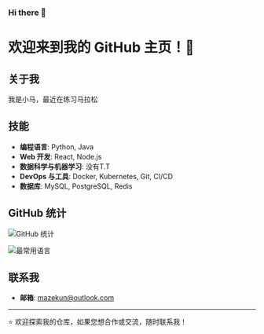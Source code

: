 ### Hi there 👋

<!--
**daylightmazekun/daylightmazekun** is a ✨ _special_ ✨ repository because its `README.md` (this file) appears on your GitHub profile.

Here are some ideas to get you started:
-->
# 欢迎来到我的 GitHub 主页！👋

## 关于我
我是小马，最近在练习马拉松

## 技能
- **编程语言**: Python, Java
- **Web 开发**: React, Node.js
- **数据科学与机器学习**:  没有T.T
- **DevOps 与工具**: Docker, Kubernetes, Git, CI/CD
- **数据库**: MySQL, PostgreSQL, Redis

## GitHub 统计
![GitHub 统计](https://github-readme-stats.vercel.app/api?username=daylightmazekun&show_icons=true&theme=dark)

![最常用语言](https://github-readme-stats.vercel.app/api/top-langs/?username=daylightmazekun&layout=compact&theme=dark)

## 联系我
- **邮箱**: mazekun@outlook.com

---

⭐️ 欢迎探索我的仓库，如果您想合作或交流，随时联系我！

